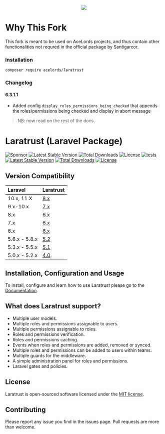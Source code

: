 <p align="center"><img src="https://cdn.rawgit.com/santigarcor/laratrust/135aa15fecd22a512c444389d1f8cb94e72d0fa7/docs/img/laratrust.svg"></p>

# Why This Fork
This fork is meant to be used on AceLords projects, and thus contain other functionalities not requred in the official package by Santigarcor.

### Installation
`composer require acelords/laratrust`

### Changelog
#### 6.3.1.1
- Added config `display_roles_permissions_being_checked` that appends the roles/permissions being checked and display in abort message

>NB: now read on the rest of the docs.


# Laratrust (Laravel Package)

[![Sponsor](https://img.shields.io/badge/sponsor-30363D?style=for-the-badge&logo=GitHub-Sponsors&logoColor=#white)](//github.com/sponsors/santigarcor)
[![Latest Stable Version](https://poser.pugx.org/santigarcor/laratrust/v?style=for-the-badge)](//packagist.org/packages/santigarcor/laratrust)
[![Total Downloads](https://poser.pugx.org/santigarcor/laratrust/downloads?style=for-the-badge)](//packagist.org/packages/santigarcor/laratrust)
[![License](https://poser.pugx.org/santigarcor/laratrust/license?style=for-the-badge)](//packagist.org/packages/santigarcor/laratrust)
[![tests](https://github.com/santigarcor/laratrust/workflows/tests/badge.svg)](https://github.com/santigarcor/laratrust/actions?query=workflow%3Atests)
[![Latest Stable Version](https://poser.pugx.org/acelords/laratrust/v)](//packagist.org/packages/acelords/laratrust)
[![Total Downloads](https://poser.pugx.org/acelords/laratrust/downloads)](//packagist.org/packages/acelords/laratrust)
[![License](https://poser.pugx.org/acelords/laratrust/license)](//packagist.org/packages/acelords/laratrust)

## Version Compatibility

| Laravel       | Laratrust                                           |
| :------------ | :-------------------------------------------------- |
| 10.x, 11.X    | [8.x](//laratrust.santigarcor.me/docs/8.x/)         |
| 9.x-10.x      | [7.x](//laratrust.santigarcor.me/docs/7.x/)         |
| 8.x           | [6.x](//laratrust.santigarcor.me/docs/6.x/)         |
| 7.x           | [6.x](//laratrust.santigarcor.me/docs/6.x/)         |
| 6.x           | [6.x](//laratrust.santigarcor.me/docs/6.x/)         |
| 5.6.x - 5.8.x | [5.2](//laratrust.santigarcor.me/docs/5.2/)         |
| 5.3.x - 5.5.x | [5.1](//laratrust.santigarcor.me/docs/5.1/)         |
| 5.0.x - 5.2.x | [4.0](//github.com/santigarcor/laratrust/tree/4.0). |

## Installation, Configuration and Usage

To install, configure and learn how to use Laratrust please go to the [Documentation](https://laratrust.santigarcor.me/).

## What does Laratrust support?

- Multiple user models.
- Multiple roles and permissions assignable to users.
- Multiple permissions assignable to roles.
- Roles and permissions verification.
- Roles and permissions caching.
- Events when roles and permissions are added, removed or synced.
- Multiple roles and permissions can be added to users within teams.
- Multiple guards for the middleware.
- A simple administration panel for roles and permissions.
- Laravel gates and policies.

## License

Laratrust is open-sourced software licensed under the [MIT license](http://opensource.org/licenses/MIT).

## Contributing

Please report any issue you find in the issues page. Pull requests are more than welcome.
